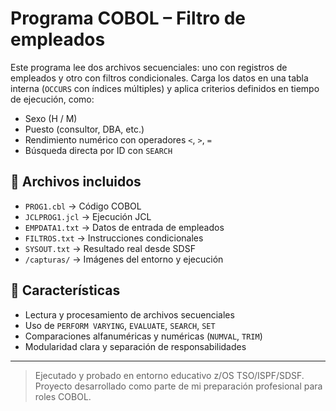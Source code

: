 # Programa COBOL – Filtro de empleados

Este programa lee dos archivos secuenciales: uno con registros de empleados y otro con filtros condicionales. Carga los datos en una tabla interna (`OCCURS` con índices múltiples) y aplica criterios definidos en tiempo de ejecución, como:

- Sexo (H / M)
- Puesto (consultor, DBA, etc.)
- Rendimiento numérico con operadores `<`, `>`, `=`
- Búsqueda directa por ID con `SEARCH`

## 📄 Archivos incluidos

- `PROG1.cbl` → Código COBOL
- `JCLPROG1.jcl` → Ejecución JCL
- `EMPDATA1.txt` → Datos de entrada de empleados
- `FILTROS.txt` → Instrucciones condicionales
- `SYSOUT.txt` → Resultado real desde SDSF
- `/capturas/` → Imágenes del entorno y ejecución

## 🧠 Características

- Lectura y procesamiento de archivos secuenciales
- Uso de `PERFORM VARYING`, `EVALUATE`, `SEARCH`, `SET`
- Comparaciones alfanuméricas y numéricas (`NUMVAL`, `TRIM`)
- Modularidad clara y separación de responsabilidades

---

> Ejecutado y probado en entorno educativo z/OS TSO/ISPF/SDSF.  
> Proyecto desarrollado como parte de mi preparación profesional para roles COBOL.
